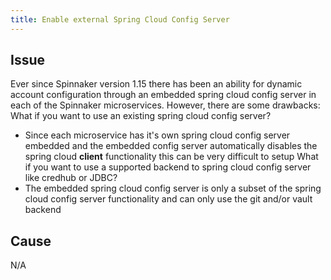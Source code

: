 ```yaml
---
title: Enable external Spring Cloud Config Server
---
```


## Issue
Ever since Spinnaker version 1.15 there has been an ability for dynamic account configuration through an embedded spring cloud config server in each of the Spinnaker microservices.
However, there are some drawbacks:
What if you want to use an existing spring cloud config server?
* Since each microservice has it's own spring cloud config server embedded and the embedded config server automatically disables the spring cloud **client** functionality this can be very difficult to setup
What if you want to use a supported backend to spring cloud config server like credhub or JDBC?
* The embedded spring cloud config server is only a subset of the spring cloud config server functionality and can only use the git and/or vault backend



## Cause
N/A

